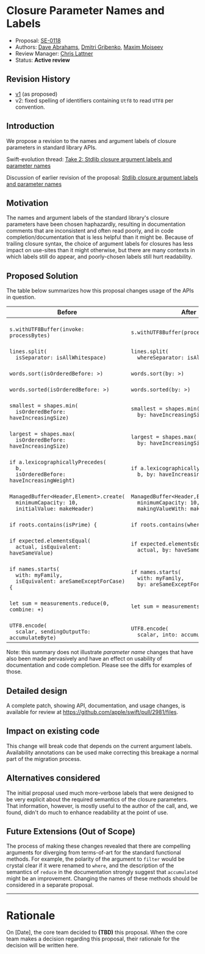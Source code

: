 # Closure Parameter Names and Labels

* Proposal: [SE-0118](0118-closure-parameter-names-and-labels.md)
* Authors: [Dave Abrahams](https://github.com/dabrahams), [Dmitri Gribenko](https://github.com/gribozavr), [Maxim Moiseev](https://github.com/moiseev)
* Review Manager: [Chris Lattner](http://github.com/lattner)
* Status: **Active review**

## Revision History

- [v1](https://github.com/apple/swift-evolution/blob/ae4a55ab217cc9755004cbf2b29db24e28645d15/proposals/0118-closure-parameter-names-and-labels.md) (as proposed)
- v2: fixed spelling of identifiers containing `Utf8` to read `UTF8` per convention.

## Introduction

We propose a revision to the names and argument labels of closure
parameters in standard library APIs.

Swift-evolution thread:
[Take 2: Stdlib closure argument labels and parameter names](http://thread.gmane.org/gmane.comp.lang.swift.evolution/22188)

Discussion of earlier revision of the proposal:
[Stdlib closure argument labels and parameter names ](http://thread.gmane.org/gmane.comp.lang.swift.evolution/21046)

## Motivation

The names and argument labels of the standard library's closure
parameters have been chosen haphazardly, resulting in documentation
comments that are inconsistent and often read poorly, and in code
completion/documentation that is less helpful than it might be.
Because of trailing closure syntax, the choice of argument labels for
closures has less impact on use-sites than it might otherwise, but
there are many contexts in which labels still do appear, and
poorly-chosen labels still hurt readability.

## Proposed Solution

The table below summarizes how this proposal changes usage of the APIs
in question.

Before | After
-------|------
<br/>`s.withUTF8Buffer(invoke: processBytes)`|<br/>`s.withUTF8Buffer(processBytes)`|
<br/>`lines.split(`<br/>`  isSeparator: isAllWhitespace)`|<br/>`lines.split(`<br/>`  whereSeparator: isAllWhitespace)`|
<br/>`words.sort(isOrderedBefore: >)`|<br/>`words.sort(by: >)`|
<br/>`words.sorted(isOrderedBefore: >)`|<br/>`words.sorted(by: >)`|
<br/>`smallest = shapes.min(`<br/>`  isOrderedBefore: haveIncreasingSize)`|<br/>`smallest = shapes.min(`<br/>`  by: haveIncreasingSize)`|
<br/>`largest = shapes.max(`<br/>`  isOrderedBefore: haveIncreasingSize)`|<br/>`largest = shapes.max(`<br/>`  by: haveIncreasingSize)`|
<br/>`if a.lexicographicallyPrecedes(`<br/>`  b,`<br/>`  isOrderedBefore: haveIncreasingWeight)`|<br/>`if a.lexicographicallyPrecedes(`<br/>`  b, by: haveIncreasingWeight)`|
<br/>`ManagedBuffer<Header,Element>.create(`<br/>`  minimumCapacity: 10,`<br/>`  initialValue: makeHeader)`|<br/>`ManagedBuffer<Header,Element>.create(`<br/>`  minimumCapacity: 10,`<br/>`  makingValueWith: makeHeader)`|
<br/>`if roots.contains(isPrime) {`|<br/>`if roots.contains(where: isPrime) {`|
<br/>`if expected.elementsEqual(`<br/>`  actual, isEquivalent: haveSameValue)`|<br/>`if expected.elementsEqual(`<br/>`  actual, by: haveSameValue)`|
<br/>`if names.starts(`<br/>`  with: myFamily,`<br/>`  isEquivalent: areSameExceptForCase) {`|<br/>`if names.starts(`<br/>`  with: myFamily,`<br/>`  by: areSameExceptForCase) {`|
<br/>`let sum = measurements.reduce(0, combine: +)`|<br/>`let sum = measurements.reduce(0, +)`|
<br/>`UTF8.encode(`<br/>`  scalar, sendingOutputTo: accumulateByte)`|<br/>`UTF8.encode(`<br/>`  scalar, into: accumulateByte)`|

Note: this summary does not illustrate *parameter name* changes that
have also been made pervasively and have an effect on usability of
documentation and code completion.  Please see the diffs for examples
of those.

## Detailed design

A complete patch, showing API, documentation, and usage changes, is
available for review at
https://github.com/apple/swift/pull/2981/files.

## Impact on existing code

This change will break code that depends on the current argument
labels.  Availability annotations can be used make correcting this
breakage a normal part of the migration process.

## Alternatives considered

The initial proposal used much more-verbose labels that were designed
to be very explicit about the required semantics of the closure
parameters.  That information, however, is mostly useful to the author
of the call, and, we found, didn't do much to enhance readability at
the point of use.

## Future Extensions (Out of Scope)

The process of making these changes revealed that there are compelling
arguments for diverging from terms-of-art for the standard functional
methods. For example, the polarity of the argument to `filter` would
be crystal clear if it were renamed to `where`, and the description of
the semantics of `reduce` in the documentation strongly suggest that
`accumulated` might be an improvement.  Changing the names of these
methods should be considered in a separate proposal.

-------------------------------------------------------------------------------

# Rationale

On [Date], the core team decided to **(TBD)** this proposal.
When the core team makes a decision regarding this proposal,
their rationale for the decision will be written here.

